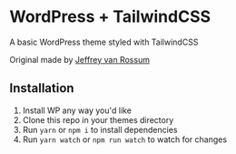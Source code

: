 # WordPress + TailwindCSS

A basic WordPress theme styled with TailwindCSS

Original made by <a href="https://github.com/jeffreyvr">Jeffrey van Rossum</a>

## Installation
1. Install WP any way you'd like
2. Clone this repo in your themes directory
3. Run `yarn` or `npm i` to install dependencies
4. Run `yarn watch` or `npm run watch` to watch for changes
